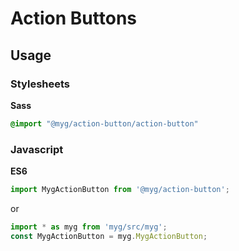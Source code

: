 # Action Buttons

## Usage

### Stylesheets

**Sass**

```sass
@import "@myg/action-button/action-button"
```

### Javascript

**ES6**

```js
import MygActionButton from '@myg/action-button';
```

or

```js
import * as myg from 'myg/src/myg';
const MygActionButton = myg.MygActionButton;
```
